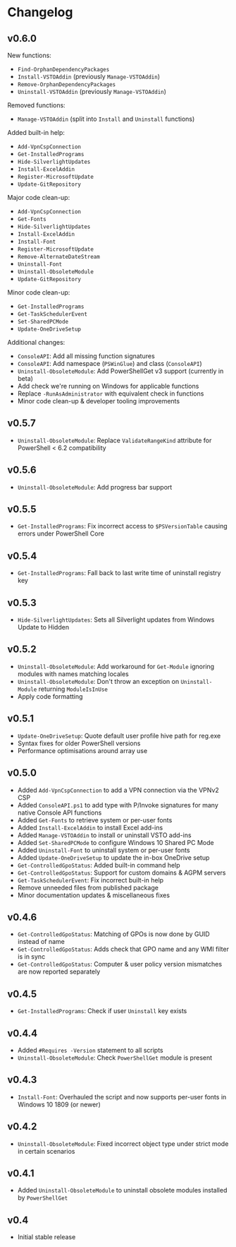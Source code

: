Changelog
=========

v0.6.0
------

New functions:

- `Find-OrphanDependencyPackages`
- `Install-VSTOAddin` (previously `Manage-VSTOAddin`)
- `Remove-OrphanDependencyPackages`
- `Uninstall-VSTOAddin` (previously `Manage-VSTOAddin`)

Removed functions:

- `Manage-VSTOAddin` (split into `Install` and `Uninstall` functions)

Added built-in help:

- `Add-VpnCspConnection`
- `Get-InstalledPrograms`
- `Hide-SilverlightUpdates`
- `Install-ExcelAddin`
- `Register-MicrosoftUpdate`
- `Update-GitRepository`

Major code clean-up:

- `Add-VpnCspConnection`
- `Get-Fonts`
- `Hide-SilverlightUpdates`
- `Install-ExcelAddin`
- `Install-Font`
- `Register-MicrosoftUpdate`
- `Remove-AlternateDateStream`
- `Uninstall-Font`
- `Uninstall-ObsoleteModule`
- `Update-GitRepository`

Minor code clean-up:

- `Get-InstalledPrograms`
- `Get-TaskSchedulerEvent`
- `Set-SharedPCMode`
- `Update-OneDriveSetup`

Additional changes:

- `ConsoleAPI`: Add all missing function signatures
- `ConsoleAPI`: Add namespace (`PSWinGlue`) and class (`ConsoleAPI`)
- `Uninstall-ObsoleteModule`: Add PowerShellGet v3 support (currently in beta)
- Add check we're running on Windows for applicable functions
- Replace `-RunAsAdministrator` with equivalent check in functions
- Minor code clean-up & developer tooling improvements

v0.5.7
------

- `Uninstall-ObsoleteModule`: Replace `ValidateRangeKind` attribute for PowerShell < 6.2 compatibility

v0.5.6
------

- `Uninstall-ObsoleteModule`: Add progress bar support

v0.5.5
------

- `Get-InstalledPrograms`: Fix incorrect access to `$PSVersionTable` causing errors under PowerShell Core

v0.5.4
------

- `Get-InstalledPrograms`: Fall back to last write time of uninstall registry key

v0.5.3
------

- `Hide-SilverlightUpdates`: Sets all Silverlight updates from Windows Update to Hidden

v0.5.2
------

- `Uninstall-ObsoleteModule`: Add workaround for `Get-Module` ignoring modules with names matching locales
- `Uninstall-ObsoleteModule`: Don't throw an exception on `Uninstall-Module` returning `ModuleIsInUse`
- Apply code formatting

v0.5.1
------

- `Update-OneDriveSetup`: Quote default user profile hive path for reg.exe
- Syntax fixes for older PowerShell versions
- Performance optimisations around array use

v0.5.0
------

- Added `Add-VpnCspConnection` to add a VPN connection via the VPNv2 CSP
- Added `ConsoleAPI.ps1` to add type with P/Invoke signatures for many native Console API functions
- Added `Get-Fonts` to retrieve system or per-user fonts
- Added `Install-ExcelAddin` to install Excel add-ins
- Added `Manage-VSTOAddin` to install or uninstall VSTO add-ins
- Added `Set-SharedPCMode` to configure Windows 10 Shared PC Mode
- Added `Uninstall-Font` to uninstall system or per-user fonts
- Added `Update-OneDriveSetup` to update the in-box OneDrive setup
- `Get-ControlledGpoStatus`: Added built-in command help
- `Get-ControlledGpoStatus`: Support for custom domains & AGPM servers
- `Get-TaskSchedulerEvent`: Fix incorrect built-in help
- Remove unneeded files from published package
- Minor documentation updates & miscellaneous fixes

v0.4.6
------

- `Get-ControlledGpoStatus`: Matching of GPOs is now done by GUID instead of name
- `Get-ControlledGpoStatus`: Adds check that GPO name and any WMI filter is in sync
- `Get-ControlledGpoStatus`: Computer & user policy version mismatches are now reported separately

v0.4.5
------

- `Get-InstalledPrograms`: Check if user `Uninstall` key exists

v0.4.4
------

- Added `#Requires -Version` statement to all scripts
- `Uninstall-ObsoleteModule`: Check `PowerShellGet` module is present

v0.4.3
------

- `Install-Font`: Overhauled the script and now supports per-user fonts in Windows 10 1809 (or newer)

v0.4.2
------

- `Uninstall-ObsoleteModule`: Fixed incorrect object type under strict mode in certain scenarios

v0.4.1
------

- Added `Uninstall-ObsoleteModule` to uninstall obsolete modules installed by `PowerShellGet`

v0.4
----

- Initial stable release
